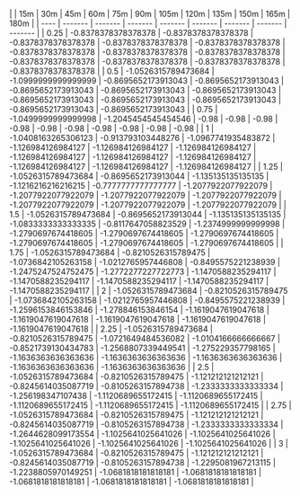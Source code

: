 | | 15m | 30m | 45m | 60m | 75m | 90m | 105m | 120m | 135m | 150m | 165m | 180m | 
| ---- | ------- | ------- | ------- | ------- | ------- | ------- | ------- | ------- |
| 0.25 | -0.8378378378378378 | -0.8378378378378378 | -0.8378378378378378 | -0.8378378378378378 | -0.8378378378378378 | -0.8378378378378378 | -0.8378378378378378 | -0.8378378378378378 | -0.8378378378378378 | -0.8378378378378378 | -0.8378378378378378 | -0.8378378378378378 | 
| 0.5 | -1.0526315789473684 | -1.0999999999999999 | -0.8695652173913043 | -0.8695652173913043 | -0.8695652173913043 | -0.8695652173913043 | -0.8695652173913043 | -0.8695652173913043 | -0.8695652173913043 | -0.8695652173913043 | -0.8695652173913043 | -0.8695652173913043 | 
| 0.75 | -1.0499999999999998 | -1.2045454545454546 | -0.98 | -0.98 | -0.98 | -0.98 | -0.98 | -0.98 | -0.98 | -0.98 | -0.98 | -0.98 | 
| 1 | -1.0408163265306123 | -0.913793103448276 | -1.0967741935483872 | -1.126984126984127 | -1.126984126984127 | -1.126984126984127 | -1.126984126984127 | -1.126984126984127 | -1.126984126984127 | -1.126984126984127 | -1.126984126984127 | -1.126984126984127 | 
| 1.25 | -1.0526315789473684 | -0.8695652173913044 | -1.135135135135135 | -1.1216216216216215 | -0.7777777777777777 | -1.2077922077922079 | -1.2077922077922079 | -1.2077922077922079 | -1.2077922077922079 | -1.2077922077922079 | -1.2077922077922079 | -1.2077922077922079 | 
| 1.5 | -1.0526315789473684 | -0.8695652173913044 | -1.135135135135135 | -1.0833333333333335 | -0.8117647058823529 | -1.2374999999999998 | -1.2790697674418605 | -1.2790697674418605 | -1.2790697674418605 | -1.2790697674418605 | -1.2790697674418605 | -1.2790697674418605 | 
| 1.75 | -1.0526315789473684 | -0.8210526315789475 | -1.0736842105263158 | -1.0212765957446808 | -0.8495575221238939 | -1.2475247524752475 | -1.2772277227722773 | -1.1470588235294117 | -1.1470588235294117 | -1.1470588235294117 | -1.1470588235294117 | -1.1470588235294117 | 
| 2 | -1.0526315789473684 | -0.8210526315789475 | -1.0736842105263158 | -1.0212765957446808 | -0.8495575221238939 | -1.2596153846153846 | -1.278846153846154 | -1.1619047619047618 | -1.1619047619047618 | -1.1619047619047618 | -1.1619047619047618 | -1.1619047619047618 | 
| 2.25 | -1.0526315789473684 | -0.8210526315789475 | -1.0721649484536082 | -1.0104166666666667 | -0.8521739130434783 | -1.2568807339449541 | -1.275229357798165 | -1.1636363636363636 | -1.1636363636363636 | -1.1636363636363636 | -1.1636363636363636 | -1.1636363636363636 | 
| 2.5 | -1.0526315789473684 | -0.8210526315789475 | -1.121212121212121 | -0.8245614035087719 | -0.8105263157894738 | -1.2333333333333334 | -1.256198347107438 | -1.1120689655172415 | -1.1120689655172415 | -1.1120689655172415 | -1.1120689655172415 | -1.1120689655172415 | 
| 2.75 | -1.0526315789473684 | -0.8210526315789475 | -1.121212121212121 | -0.8245614035087719 | -0.8105263157894738 | -1.2333333333333334 | -1.2644628099173554 | -1.1025641025641026 | -1.1025641025641026 | -1.1025641025641026 | -1.1025641025641026 | -1.1025641025641026 | 
| 3 | -1.0526315789473684 | -0.8210526315789475 | -1.121212121212121 | -0.8245614035087719 | -0.8105263157894738 | -1.2295081967213115 | -1.2238805970149251 | -1.0681818181818181 | -1.0681818181818181 | -1.0681818181818181 | -1.0681818181818181 | -1.0681818181818181 | 

